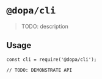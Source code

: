 # `@dopa/cli`

> TODO: description

## Usage

```
const cli = require('@dopa/cli');

// TODO: DEMONSTRATE API
```


